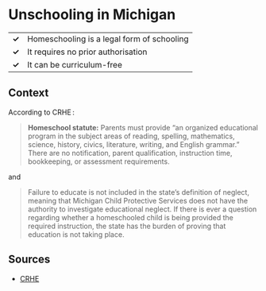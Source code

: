 # Unschooling in Michigan

|       |                                            |
| ----- | ------------------------------------------ |
| **✓** | Homeschooling is a legal form of schooling |
| **✓** | It requires no prior authorisation         |
| **✓** | It can be curriculum-free                  |

## Context

According to CRHE :

> **Homeschool statute:** Parents must provide “an organized educational program in the subject areas of reading, spelling, mathematics, science, history, civics, literature, writing, and English grammar.” There are no notification, parent qualification, instruction time, bookkeeping, or assessment requirements.

and

> Failure to educate is not included in the state’s definition of neglect, meaning that Michigan Child Protective Services does not have the authority to investigate educational neglect. If there is ever a question regarding whether a homeschooled child is being provided the required instruction, the state has the burden of proving that education is not taking place.

## Sources

- [CRHE](https://responsiblehomeschooling.org/state-by-state/michigan/)
